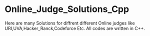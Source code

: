 # Online_Judge_Solutions_Cpp
Here are many Solutions for diffrent different Online judges like URI,UVA,Hacker_Ranck,Codeforce Etc.
All codes are written in C++. 

